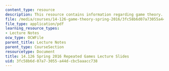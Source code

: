 ```yaml
---
content_type: resource
description: This resource contains information regarding game theory.
file: /media/courses/14-126-game-theory-spring-2016/3fc58b6d07a73055a44dcbc5aaacc738_MIT14_126S16_Repeated.pdf
file_type: application/pdf
learning_resource_types:
- Lecture Notes
ocw_type: OCWFile
parent_title: Lecture Notes
parent_type: CourseSection
resourcetype: Document
title: 14.126 Spring 2016 Repeated Games Lecture Slides
uid: 3fc58b6d-07a7-3055-a44d-cbc5aaacc738
---
```

